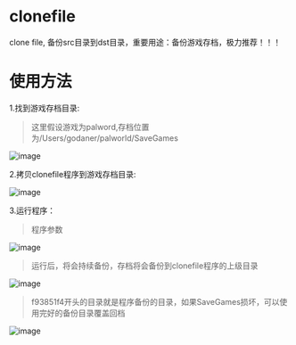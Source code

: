 # clonefile
clone file, 备份src目录到dst目录，重要用途：备份游戏存档，极力推荐！！！
# 使用方法
1.找到游戏存档目录:
> 这里假设游戏为palword,存档位置为/Users/godaner/palworld/SaveGames




![image](https://github.com/godaner/clonefile/assets/28719942/6ac47091-7ed4-42d1-8f62-1372b6b36881)


2.拷贝clonefile程序到游戏存档目录:

![image](https://github.com/godaner/clonefile/assets/28719942/d84d4bc2-2f5d-44ea-b549-e10aecdd7970)


3.运行程序：
> 程序参数


![image](https://github.com/godaner/clonefile/assets/28719942/852c3bd9-38c0-4e9a-8811-fd1e3e032831)

> 运行后，将会持续备份，存档将会备份到clonefile程序的上级目录


![image](https://github.com/godaner/clonefile/assets/28719942/f18ffd9f-d4ef-48d9-a200-92c3ee318285)

> f93851f4开头的目录就是程序备份的目录，如果SaveGames损坏，可以使用完好的备份目录覆盖回档


![image](https://github.com/godaner/clonefile/assets/28719942/32825bfd-338a-4e7f-9c9a-9e15851085ef)

